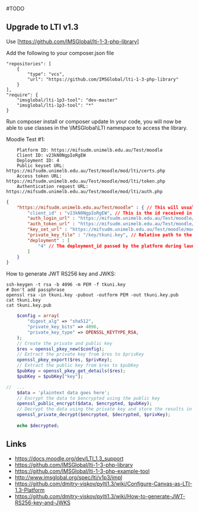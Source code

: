 #TODO


## Upgrade to LTI v1.3

Use [https://github.com/IMSGlobal/lti-1-3-php-library] 

Add the following to your composer.json file
```
"repositories": [
    {
        "type": "vcs",
        "url": "https://github.com/IMSGlobal/lti-1-3-php-library"
    }
],
"require": {
    "imsglobal/lti-1p3-tool": "dev-master"
    "imsglobal/lti-1p3-tool": "*"
}
```
Run composer install or composer update In your code, you will now be able to use classes in the \IMSGlobal\LTI namespace to access the library.






Moodle Test #1:
```
    Platform ID: https://mifsudm.unimelb.edu.au/Test/moodle
    Client ID: v23kN0NgpIoRgEW
    Deployment ID: 4
    Public keyset URL: https://mifsudm.unimelb.edu.au/Test/moodle/mod/lti/certs.php
    Access token URL: https://mifsudm.unimelb.edu.au/Test/moodle/mod/lti/token.php
    Authentication request URL: https://mifsudm.unimelb.edu.au/Test/moodle/mod/lti/auth.php
```

```json
{
    "https://mifsudm.unimelb.edu.au/Test/moodle" : { // This will usually look something like 'http://example.com'
        "client_id" : "v23kN0NgpIoRgEW", // This is the id received in the 'aud' during a launch
        "auth_login_url" : "https://mifsudm.unimelb.edu.au/Test/moodle/mod/lti/auth.php", // The platform's OIDC login endpoint
        "auth_token_url" : "https://mifsudm.unimelb.edu.au/Test/moodle/mod/lti/token.php", // The platform's service authorization endpoint
        "key_set_url" : "https://mifsudm.unimelb.edu.au/Test/moodle/mod/lti/certs.php", // The platform's JWKS endpoint
        "private_key_file" : "/key/tkuni.key", // Relative path to the tool's private key
        "deployment" : [
            "4" // The deployment_id passed by the platform during launch
        ]
    }
}
```




How to generate JWT RS256 key and JWKS:

    ssh-keygen -t rsa -b 4096 -m PEM -f tkuni.key
    # Don't add passphrase
    openssl rsa -in tkuni.key -pubout -outform PEM -out tkuni.key.pub
    cat tkuni.key
    cat tkuni.key.pub

```php
    $config = array(
        "digest_alg" => "sha512",
        "private_key_bits" => 4096,
        "private_key_type" => OPENSSL_KEYTYPE_RSA,
    );
    // Create the private and public key
    $res = openssl_pkey_new($config);
    // Extract the private key from $res to $privKey
    openssl_pkey_export($res, $privKey);
    // Extract the public key from $res to $pubKey
    $pubKey = openssl_pkey_get_details($res);
    $pubKey = $pubKey["key"];

//  ...
    $data = 'plaintext data goes here';
    // Encrypt the data to $encrypted using the public key
    openssl_public_encrypt($data, $encrypted, $pubKey);
    // Decrypt the data using the private key and store the results in $decrypted
    openssl_private_decrypt($encrypted, $decrypted, $privKey);
    
    echo $decrypted;
```






## Links

  - https://docs.moodle.org/dev/LTI_1.3_support
  - https://github.com/IMSGlobal/lti-1-3-php-library
  - https://github.com/IMSGlobal/lti-1-3-php-example-tool
  - http://www.imsglobal.org/spec/lti/v1p3/impl
  - https://github.com/dmitry-viskov/pylti1.3/wiki/Configure-Canvas-as-LTI-1.3-Platform
  - https://github.com/dmitry-viskov/pylti1.3/wiki/How-to-generate-JWT-RS256-key-and-JWKS





